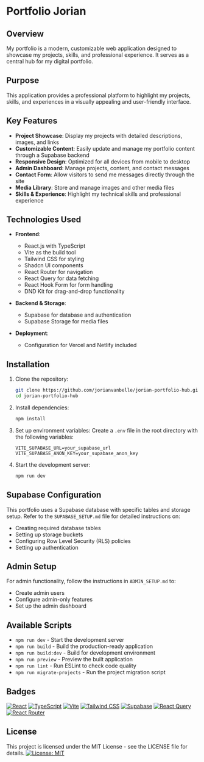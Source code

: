 # Portfolio Jorian

## Overview
My portfolio is a modern, customizable web application designed to showcase my projects, skills, and professional experience. It serves as a central hub for my digital portfolio.

## Purpose
This application provides a professional platform to highlight my projects, skills, and experiences in a visually appealing and user-friendly interface.

## Key Features
- **Project Showcase**: Display my projects with detailed descriptions, images, and links
- **Customizable Content**: Easily update and manage my portfolio content through a Supabase backend
- **Responsive Design**: Optimized for all devices from mobile to desktop
- **Admin Dashboard**: Manage projects, content, and contact messages
- **Contact Form**: Allow visitors to send me messages directly through the site
- **Media Library**: Store and manage images and other media files
- **Skills & Experience**: Highlight my technical skills and professional experience

## Technologies Used
- **Frontend**:
  - React.js with TypeScript
  - Vite as the build tool
  - Tailwind CSS for styling
  - Shadcn UI components
  - React Router for navigation
  - React Query for data fetching
  - React Hook Form for form handling
  - DND Kit for drag-and-drop functionality

- **Backend & Storage**:
  - Supabase for database and authentication
  - Supabase Storage for media files

- **Deployment**:
  - Configuration for Vercel and Netlify included

## Installation

1. Clone the repository:
   ```bash
   git clone https://github.com/jorianvanbelle/jorian-portfolio-hub.git
   cd jorian-portfolio-hub
   ```

2. Install dependencies:
   ```bash
   npm install
   ```

3. Set up environment variables:
   Create a `.env` file in the root directory with the following variables:
   ```
   VITE_SUPABASE_URL=your_supabase_url
   VITE_SUPABASE_ANON_KEY=your_supabase_anon_key
   ```

4. Start the development server:
   ```bash
   npm run dev
   ```

## Supabase Configuration
This portfolio uses a Supabase database with specific tables and storage setup. Refer to the `SUPABASE_SETUP.md` file for detailed instructions on:
- Creating required database tables
- Setting up storage buckets
- Configuring Row Level Security (RLS) policies
- Setting up authentication

## Admin Setup
For admin functionality, follow the instructions in `ADMIN_SETUP.md` to:
- Create admin users
- Configure admin-only features
- Set up the admin dashboard

## Available Scripts

- `npm run dev` - Start the development server
- `npm run build` - Build the production-ready application
- `npm run build:dev` - Build for development environment
- `npm run preview` - Preview the built application
- `npm run lint` - Run ESLint to check code quality
- `npm run migrate-projects` - Run the project migration script

## Badges

[![React](https://img.shields.io/badge/React-18.3-blue.svg)](https://reactjs.org/)
[![TypeScript](https://img.shields.io/badge/TypeScript-5.8-blue.svg)](https://www.typescriptlang.org/)
[![Vite](https://img.shields.io/badge/Vite-5.4-brightgreen.svg)](https://vitejs.dev/)
[![Tailwind CSS](https://img.shields.io/badge/Tailwind-3.4-38B2AC.svg)](https://tailwindcss.com/)
[![Supabase](https://img.shields.io/badge/Supabase-2.x-green.svg)](https://supabase.io/)
[![React Query](https://img.shields.io/badge/React_Query-5.x-ff4154.svg)](https://tanstack.com/query/latest)
[![React Router](https://img.shields.io/badge/React_Router-6.x-CA4245.svg)](https://reactrouter.com/)



## License
This project is licensed under the MIT License - see the LICENSE file for details. 
[![License: MIT](https://img.shields.io/badge/License-MIT-yellow.svg)](https://opensource.org/licenses/MIT)